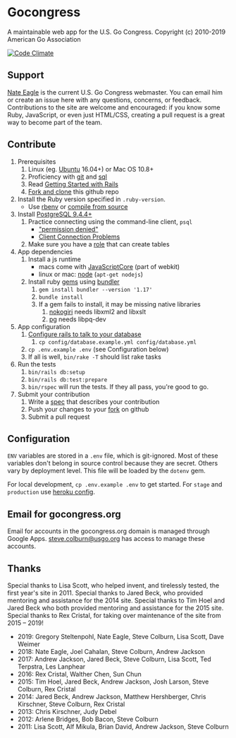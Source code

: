 # Gocongress

A maintainable web app for the U.S. Go Congress.
Copyright (c) 2010-2019 American Go Association

[![Code Climate](https://codeclimate.com/github/usgo/gocongress.png)](https://codeclimate.com/github/usgo/gocongress)

## Support

[Nate Eagle](mailto:nate.eagle@nationalgocenter.org) is the current U.S. Go
Congress webmaster. You can email him or create an issue here with any
questions, concerns, or feedback. Contributions to the site are welcome and
encouraged: if you know some Ruby, JavaScript, or even just HTML/CSS, creating
a pull request is a great way to become part of the team.

## Contribute

1. Prerequisites
   1. Linux (eg. [Ubuntu][15] 16.04+) or Mac OS 10.8+
   1. Proficiency with [git][13] and [sql][14]
   1. Read [Getting Started with Rails][16]
   1. [Fork and clone][8] this github repo
1. Install the Ruby version specified in `.ruby-version`.
   - Use [rbenv][9] or [compile from source][10]
1. Install [PostgreSQL 9.4.4+][5]
   1. Practice connecting using the command-line client, `psql`
      - ["permission denied"][3]
      - [Client Connection Problems][4]
   1. Make sure you have a [role][19] that can create tables
1. App dependencies
   1. Install a js runtime
      - macs come with [JavaScriptCore][20] (part of webkit)
      - linux or mac: [node][11] (`apt-get nodejs`)
   1. Install ruby [gems][21] using [bundler][12]
      1. `gem install bundler --version '1.17'`
      1. `bundle install`
      1. If a gem fails to install, it may be missing native libraries
         1. [nokogiri][17] needs libxml2 and libxslt
         1. [pg][18] needs libpq-dev
1. App configuration
   1. [Configure rails to talk to your database][6]
      1. `cp config/database.example.yml config/database.yml`
   1. `cp .env.example .env` (see Configuration below)
   1. If all is well, `bin/rake -T` should list rake tasks
1. Run the tests
   1. `bin/rails db:setup`
   1. `bin/rails db:test:prepare`
   1. `bin/rspec` will run the tests. If they
      all pass, you're good to go.
1. Submit your contribution
   1. Write a [spec][7] that describes your contribution
   1. Push your changes to your [fork][8] on github
   1. Submit a pull request

## Configuration

`ENV` variables are stored in a `.env` file, which is git-ignored.
Most of these variables don't belong in source control because they
are secret. Others vary by deployment level. This file will be
loaded by the `dotenv` gem.

For local development, `cp .env.example .env` to get started.
For `stage` and `production` use [heroku config][2].

## Email for gocongress.org

Email for accounts in the gocongress.org domain is managed through
Google Apps. steve.colburn@usgo.org has access to manage these accounts.

## Thanks

Special thanks to Lisa Scott, who helped invent, and tirelessly tested, the
first year's site in 2011. Special thanks to Jared Beck, who provided
mentoring and assistance for the 2014 site. Special thanks to Tim Hoel and
Jared Beck who both provided mentoring and assistance for the 2015 site.
Special thanks to Rex Cristal, for taking over maintenance of the site from
2015 – 2019!

- 2019: Gregory Steltenpohl, Nate Eagle, Steve Colburn, Lisa Scott, Dave Weimer
- 2018: Nate Eagle, Joel Cahalan, Steve Colburn, Andrew Jackson
- 2017: Andrew Jackson, Jared Beck, Steve Colburn, Lisa Scott, Ted Terpstra, Les Lanphear
- 2016: Rex Cristal, Walther Chen, Sun Chun
- 2015: Tim Hoel, Jared Beck, Andrew Jackson, Josh Larson, Steve Colburn, Rex Cristal
- 2014: Jared Beck, Andrew Jackson, Matthew Hershberger, Chris Kirschner, Steve
  Colburn, Rex Cristal
- 2013: Chris Kirschner, Judy Debel
- 2012: Arlene Bridges, Bob Bacon, Steve Colburn
- 2011: Lisa Scott, Alf Mikula, Brian David, Andrew Jackson, Steve Colburn

[1]: http://blog.daviddollar.org/2011/05/06/introducing-foreman.html
[2]: https://devcenter.heroku.com/articles/config-vars
[3]: http://bit.ly/YJFlPQ
[4]: http://www.postgresql.org/docs/9.4/interactive/server-start.html#CLIENT-CONNECTION-PROBLEMS
[5]: http://www.postgresql.org/docs/9.4/interactive/index.html
[6]: http://edgeguides.rubyonrails.org/configuring.html#configuring-a-database
[7]: https://www.relishapp.com/rspec
[8]: https://help.github.com/articles/fork-a-repo
[9]: https://github.com/sstephenson/rbenv
[10]: https://www.ruby-lang.org/en/downloads/
[11]: http://nodejs.org/
[12]: http://bundler.io/
[13]: http://git-scm.com/
[14]: http://www.postgresql.org/docs/9.4/static/sql.html
[15]: http://www.ubuntu.com/
[16]: http://guides.rubyonrails.org/
[17]: http://nokogiri.org/tutorials/installing_nokogiri.html
[18]: https://bitbucket.org/ged/ruby-pg/wiki/Home
[19]: http://www.postgresql.org/docs/9.4/interactive/user-manag.html
[20]: http://trac.webkit.org/wiki/JavaScriptCore
[21]: http://guides.rubygems.org/
